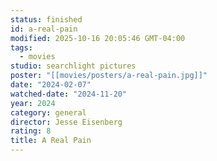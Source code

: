```yaml
---
status: finished
id: a-real-pain
modified: 2025-10-16 20:05:46 GMT-04:00
tags:
  - movies
studio: searchlight pictures
poster: "[[movies/posters/a-real-pain.jpg]]"
date: "2024-02-07"
watched-date: "2024-11-20"
year: 2024
category: general
director: Jesse Eisenberg
rating: 8
title: A Real Pain
---
```

